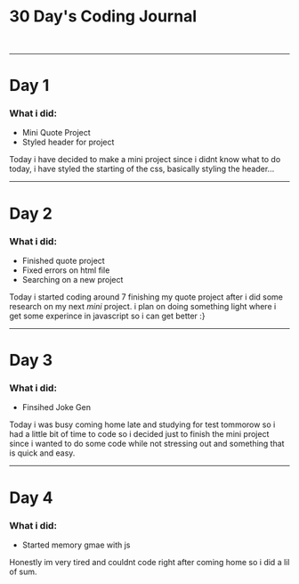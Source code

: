 <h1>30 Day's Coding Journal</h1>
<br>
<hr>
<h1>Day 1</h1>
<h3>What i did:</h3>
<ul>
  <li>Mini Quote Project</li>
  <li>Styled header for project</li>
</ul>
<p>Today i have decided to make a mini project since i didnt know what to do today, i have styled the starting of the css, basically styling the header...</p>
<hr>
<h1>Day 2</h1>
<h3>What i did:</h3>
<ul>
  <li>Finished quote project </li>
  <li>Fixed errors on html file</li>
  <li>Searching on a new project</li>
</ul>
<p>Today i started coding around 7 finishing my quote project after i did some research on my next <i>mini</i> project. i plan on doing something light where i get some experince in javascript so i can get better :}</p>
<hr>
<h1>Day 3</h1>
<h3>What i did:</h3>
<ul>
  <li>Finsihed Joke Gen</li>
</ul>
<p>Today i was busy coming home late and studying for test tommorow so i had a little bit of time to code so i decided just to finish the mini project since i wanted to do some code while not stressing out and something that is quick and easy.</p>
<hr>
<h1>Day 4</h1>
<h3>What i did:</h3>
<ul>
  <li>Started memory gmae with js</li>
</ul>
<p>Honestly im very tired and couldnt code right after coming home so i did a lil of sum.</p>
